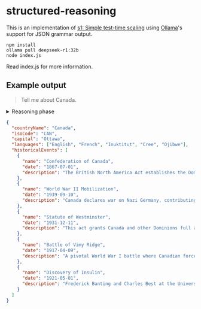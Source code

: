 # structured-reasoning

This is an implementation of [s1: Simple test-time scaling](https://arxiv.org/abs/2501.19393) using [Ollama](https://ollama.com)'s support for JSON grammar output.

```text
npm install
ollama pull deepseek-r1:32b
node index.js
```

Read index.js for more information.

## Example output

> Tell me about Canada.

<details>
<summary>Reasoning phase</summary>
Okay, I need to figure out how to respond appropriately when the user asks for information about Canada following a specific JSON schema. The user has already provided an example response in a previous interaction, which is helpful.

First, I should understand the structure required by the JSON schema. It includes countryName, isoCode, capital, languages as an array of strings, and historicalEvents as an array of objects with name, date, and description properties. Also, all these fields are required, and no additional properties are allowed.

So, for Canada, I need to gather accurate data for each field. The countryName is straightforward—"Canada." The isoCode is "CAN" based on ISO standards. The capital is Ottawa, which I know from general knowledge.

Next, languages in Canada include English and French as the official languages, but there are also other recognized languages spoken by Indigenous peoples and immigrant communities. However, since the schema expects an array of strings for languages, I should list them all, perhaps including a few major ones beyond just English and French to show diversity.

For historicalEvents, I need to select significant events that shaped Canada. The example included Confederation in 1867, World War II contributions in 1939, the Statute of Westminster in 1931 granting autonomy, Vimy Ridge in 1917 as a defining moment in WWI, and the discovery of insulin in 1921. I should make sure each event has a clear name, date, and description.

I need to ensure that all required fields are present and correctly formatted. The JSON must not have any additional properties beyond what's specified. Also, each historicalEvent must be an object with exactly the three specified keys: name, date, and description.

I should double-check the dates for accuracy. For example, Vimy Ridge was in 1917, and insulin was discovered in 1921. The Statute of Westminster came into effect in 1931, granting Canada autonomy from the UK.

Regarding languages, beyond English and French, there are other languages like Inuktitut, Cree, and others spoken by Indigenous communities. Including a few of these would make the data more comprehensive. However, I must ensure that each language is correctly spelled as per standard names.

Once all information is gathered, I can structure it into JSON format, making sure to use proper syntax with commas and brackets in the right places. It's important to validate the JSON to avoid any syntax errors before presenting it to the user.

Lastly, I should present the response clearly, perhaps explaining that this data adheres to the specified schema and covers all required aspects about Canada.

Wait, is there a need to include more languages beyond English and French? The example included several others, so maybe doing the same would provide a better representation of Canada's linguistic diversity.

</details>

```json
{
  "countryName": "Canada",
  "isoCode": "CAN",
  "capital": "Ottawa",
  "languages": ["English", "French", "Inuktitut", "Cree", "Ojibwe"],
  "historicalEvents": [
    {
      "name": "Confederation of Canada",
      "date": "1867-07-01",
      "description": "The British North America Act establishes the Dominion of Canada, uniting three colonies into a single country."
    },
    {
      "name": "World War II Mobilization",
      "date": "1939-09-10",
      "description": "Canada declares war on Nazi Germany, contributing significantly to Allied efforts in Europe and elsewhere."
    },
    {
      "name": "Statute of Westminster",
      "date": "1931-12-11",
      "description": "This act grants Canada and other Dominions full autonomy within the British Commonwealth, solidifying its independent status."
    },
    {
      "name": "Battle of Vimy Ridge",
      "date": "1917-04-09",
      "description": "A pivotal World War I battle where Canadian forces captured a heavily fortified German position, marking a defining moment in Canadian military history."
    },
    {
      "name": "Discovery of Insulin",
      "date": "1921-05-01",
      "description": "Frederick Banting and Charles Best at the University of Toronto discover insulin, revolutionizing diabetes treatment worldwide."
    }
  ]
}
```
